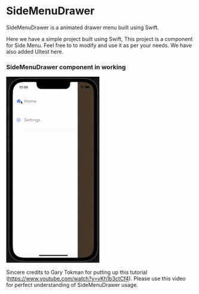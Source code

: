 # SideMenuDrawer

SideMenuDrawer is a animated drawer menu built using Swift.

Here we have a simple project built using Swift, This project is a component for Side Menu. Feel free to to modify and use it as per your needs. We have also added UItest here.



### SideMenuDrawer component in working

<img src="https://github.com/TeaTalkInternal/github_assets/blob/master/gifs/simple-side-menu.gif" height="500em">


Sincere credits to Gary Tokman for putting up this tutorial (https://www.youtube.com/watch?v=vKh1b3ctCf4). Please use this video for perfect understanding of SideMenuDrawer usage.  
 

